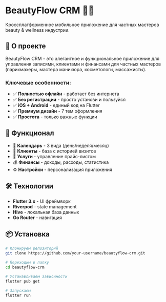 # BeautyFlow CRM 💅✨

Кроссплатформенное мобильное приложение для частных мастеров beauty & wellness индустрии.

## 🎯 О проекте

BeautyFlow CRM - это элегантное и функциональное приложение для управления записями, клиентами и финансами для частных мастеров (парикмахеры, мастера маникюра, косметологи, массажисты).

### Ключевые особенности:

- ✅ **Полностью офлайн** - работает без интернета
- ✅ **Без регистрации** - просто установи и пользуйся
- ✅ **iOS + Android** - единый код на Flutter
- ✅ **Премиум дизайн** - 7 тем оформления
- ✅ **Простота** - только важные функции

## 🚀 Функционал

- 📅 **Календарь** - 3 вида (день/неделя/месяц)
- 👥 **Клиенты** - база с историей визитов
- 💅 **Услуги** - управление прайс-листом
- 💰 **Финансы** - доходы, расходы, статистика
- ⚙️ **Настройки** - персонализация приложения

## 🛠 Технологии

- **Flutter 3.x** - UI фреймворк
- **Riverpod** - state management
- **Hive** - локальная база данных
- **Go Router** - навигация

## 📦 Установка
```bash
# Клонируем репозиторий
git clone https://github.com/your-username/beautyflow-crm.git

# Переходим в папку
cd beautyflow-crm

# Устанавливаем зависимости
flutter pub get

# Запускаем
flutter run